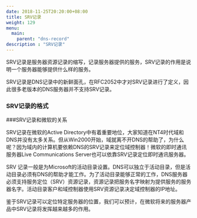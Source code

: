 ```yaml
---
date: 2018-11-25T20:20:00+08:00
title: SRV记录
weight: 129
menu:
  main:
    parent: "dns-record"
description : "SRV记录"
---
```




SRV记录是服务器资源记录的缩写，记录服务器提供的服务，SRV记录的作用是说明一个服务器能够提供什么样的服务。

SRV记录是DNS记录中的新鲜面孔，在RFC2052中才对SRV记录进行了定义，因此很多老版本的DNS服务器并不支持SRV记录。

### SRV记录的格式



###SRV记录和微软的关系

SRV记录在微软的Active Directory中有着重要地位，大家知道在NT4时代域和DNS并没有太多关系。但从Win2000开始，域就离不开DNS的帮助了，为什么呢？因为域内的计算机要依赖DNS的SRV记录来定位域控制器！微软的即时通讯服务器Live Communications Server也可以依靠SRV记录定位即时通讯服务器。

SRV 记录一般是为Microsoft的活动目录设置。DNS可以独立于活动目录，但是活动目录必须有DNS的帮助才能工作。为了活动目录能够正常的工作，DNS服务器必须支持服务定位（SRV）资源记录，资源记录把服务名字映射为提供服务的服务器名字。活动目录客户和域控制器使用SRV资源记录决定域控制器的IP地址。  

鉴于SRV记录可以定位特定服务器的位置，我们可以预计，在微软将来的服务器产品中SRV记录将发挥越来越多的作用。